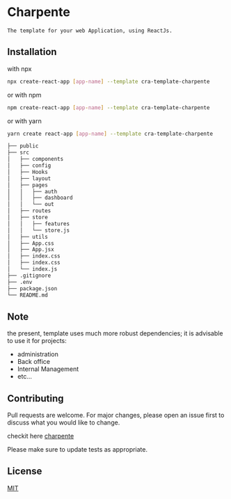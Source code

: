 # Charpente

    The template for your web Application, using ReactJs.

## Installation

with npx

```bash
npx create-react-app [app-name] --template cra-template-charpente
```

or with npm

```bash
npm create-react-app [app-name] --template cra-template-charpente
```

or with yarn

```bash
yarn create react-app [app-name] --template cra-template-charpente
```

```bash
├── public
├── src
│   ├── components
│   ├── config
│   ├── Hooks
│   ├── layout
│   ├── pages
│   │   ├── auth
│   │   ├── dashboard
│   │   └── out
│   ├── routes
│   ├── store
│   │   ├── features
│   │   └── store.js
│   ├── utils
│   ├── App.css
│   ├── App.jsx
│   ├── index.css
│   ├── index.css
│   └── index.js
├── .gitignore
├── .env
├── package.json
└── README.md
```

## Note

the present, template uses much more robust dependencies; it is advisable to use it for projects:

- administration
- Back office
- Internal Management
- etc...

## Contributing

Pull requests are welcome. For major changes, please open an issue first
to discuss what you would like to change.

checkit here [charpente](https://github.com/inspecthers/cra-template-charpente)

Please make sure to update tests as appropriate.

## License

[MIT](https://choosealicense.com/licenses/mit/)
